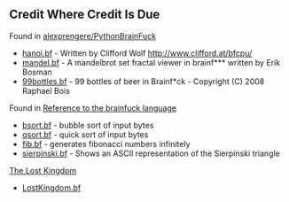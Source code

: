 ## Credit Where Credit Is Due

Found in [alexprengere/PythonBrainFuck](https://github.com/alexprengere/PythonBrainFuck)
* [hanoi.bf](hanoi.bf) - Written by Clifford Wolf <http://www.clifford.at/bfcpu/>
* [mandel.bf](mandel.bf) - A mandelbrot set fractal viewer in brainf*** written by Erik Bosman
* [99bottles.bf](99bottles.bf) - 99 bottles of beer in Brainf*ck - Copyright (C) 2008 Raphael Bois

Found in [Reference to the brainfuck language](http://www.hevanet.com/cristofd/brainfuck/)
* [bsort.bf](bsort.bf) - bubble sort of input bytes
* [qsort.bf](qsort.bf) - quick sort of input bytes
* [fib.bf](fib.bf) - generates fibonacci numbers infinitely
* [sierpinski.bf](sierpinski.bf) - Shows an ASCII representation of the Sierpinski triangle

[The Lost Kingdom](http://web.archive.org/web/20131219101036/http://jonripley.com/i-fiction/games/LostKingdomBF.html)
* [LostKingdom.bf](LostKingdom.bf)
